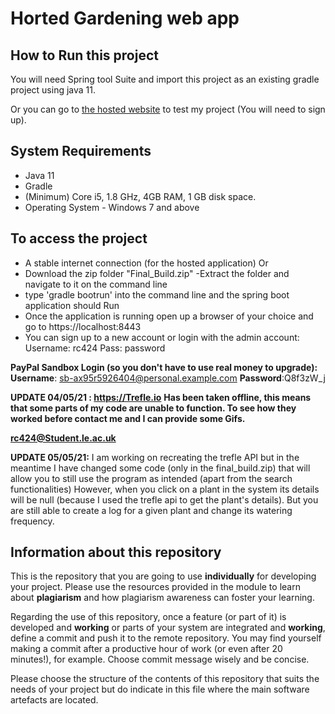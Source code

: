 # Horted Gardening web app

## How to Run this project
You will need Spring tool Suite and import this project as an existing gradle project using java 11.

Or you can go to [the hosted website](https://horted-gardening.herokuapp.com) to test my project (You will need to sign up).

## System Requirements
- Java 11
- Gradle
- (Minimum) Core i5, 1.8 GHz, 4GB RAM, 1 GB disk space.
- Operating System - Windows 7 and above

## To access the project
- A stable internet connection (for the hosted application)
 Or
- Download the zip folder "Final_Build.zip"
-Extract the folder and navigate to it on the command line
- type 'gradle bootrun' into the command line and the spring boot application should Run
- Once the application is running open up a browser of your choice and go to https://localhost:8443
- You can sign up to a new account or login with the admin account:
Username: rc424
Pass: password

**PayPal Sandbox Login (so you don't have to use real money to upgrade):**
**Username**: sb-ax95r5926404@personal.example.com
 **Password**:Q8f3zW_j


**UPDATE 04/05/21 : https://Trefle.io** **Has been taken offline, this means that some parts of my code are unable to function. To see how they worked before contact me and I can provide some Gifs.**

**rc424@Student.le.ac.uk**

**UPDATE 05/05/21:** I am working on recreating the trefle API but in the meantime I have changed some code (only in the final_build.zip) that will allow you to still use the program as intended (apart from the search functionalities) However, when you click on a plant in the system its details will be null (because I used the trefle api to get the plant's details). But you are still able to create a log for a given plant and change its watering frequency.



## Information about this repository

This is the repository that you are going to use **individually** for developing your project. Please use the resources provided in the module to learn about **plagiarism** and how plagiarism awareness can foster your learning.

Regarding the use of this repository, once a feature (or part of it) is developed and **working** or parts of your system are integrated and **working**, define a commit and push it to the remote repository. You may find yourself making a commit after a productive hour of work (or even after 20 minutes!), for example. Choose commit message wisely and be concise.

Please choose the structure of the contents of this repository that suits the needs of your project but do indicate in this file where the main software artefacts are located.
